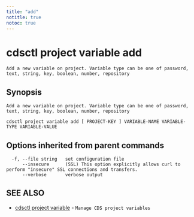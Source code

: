 ```yaml
---
title: "add"
notitle: true
notoc: true
---
```

# cdsctl project variable add

`Add a new variable on project. Variable type can be one of password, text, string, key, boolean, number, repository`

## Synopsis

`Add a new variable on project. Variable type can be one of password, text, string, key, boolean, number, repository`

```
cdsctl project variable add [ PROJECT-KEY ] VARIABLE-NAME VARIABLE-TYPE VARIABLE-VALUE
```

## Options inherited from parent commands

```
  -f, --file string   set configuration file
      --insecure      (SSL) This option explicitly allows curl to perform "insecure" SSL connections and transfers.
      --verbose       verbose output
```

## SEE ALSO

* [cdsctl project variable](/docs/components/cdsctl/project/variable/)	 - `Manage CDS project variables`

